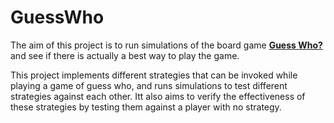 # GuessWho

The aim of this project is to run simulations of the board game **[Guess Who?](https://en.wikipedia.org/wiki/Guess_Who%3F)** and see if there is actually a best way to play the game.

This project implements different strategies that can be invoked while playing a game of guess who, and runs simulations to test different strategies against each other. Itt also aims to verify the effectiveness of these strategies by testing them against a player with no strategy.
